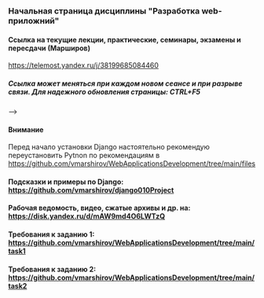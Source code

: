 ### Начальная страница дисциплины "Разработка web-приложний"

####  Ссылка на текущие лекции, практические, семинары, экзамены и пересдачи (Марширов)
https://telemost.yandex.ru/j/38199685084460


##### Ссылка может  меняться при каждом новом сеансе и при разрыве связи. Для надежного обновления страницы: CTRL+F5
-->
#### Внимание
Перед начало установки Django настоятельно рекомендую переустановить Pytnon по рекомендациям в https://github.com/vmarshirov/WebApplicationsDevelopment/tree/main/files



#### Подсказки и примеры по Django: https://github.com/vmarshirov/django010Project

#### Рабочая ведомость, видео, сжатые архивы и др. на: https://disk.yandex.ru/d/mAW9md4O6LWTzQ

#### Требования к заданию 1: https://github.com/vmarshirov/WebApplicationsDevelopment/tree/main/task1

#### Требования к заданию 2: https://github.com/vmarshirov/WebApplicationsDevelopment/tree/main/task2


